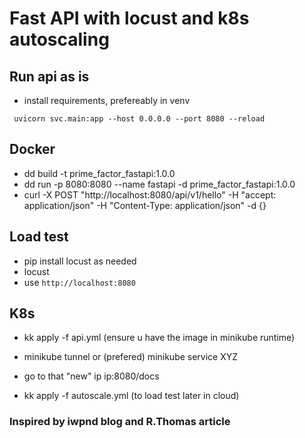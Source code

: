 # Fast API with locust and k8s autoscaling
## Run api as is
- install requirements, prefereably in venv
```
 uvicorn svc.main:app --host 0.0.0.0 --port 8080 --reload
 ```

## Docker
- dd build -t prime_factor_fastapi:1.0.0
- dd run -p 8080:8080 --name fastapi -d prime_factor_fastapi:1.0.0
- curl -X POST "http://localhost:8080/api/v1/hello" -H  "accept: application/json" -H  "Content-Type: application/json" -d {}

## Load test
- pip install locust as needed
- locust
- use `http://localhost:8080`


## K8s
- kk apply -f api.yml (ensure u have the image in minikube runtime)

- minikube tunnel or (prefered) minikube service XYZ

- go to that "new" ip ip:8080/docs

- kk apply -f autoscale.yml (to load test later in cloud)

### Inspired by iwpnd blog and R.Thomas article